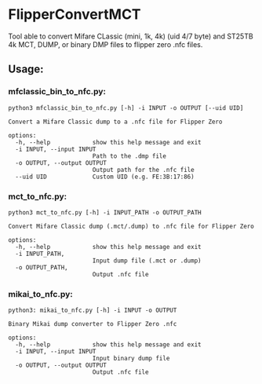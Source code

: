 # FlipperConvertMCT
Tool able to convert Mifare CLassic (mini, 1k, 4k) (uid 4/7 byte) and ST25TB 4k MCT, DUMP, or binary DMP files to flipper zero .nfc files.

## Usage:

### mfclassic_bin_to_nfc.py:
```
python3 mfclassic_bin_to_nfc.py [-h] -i INPUT -o OUTPUT [--uid UID]

Convert a Mifare Classic dump to a .nfc file for Flipper Zero

options:
  -h, --help            show this help message and exit
  -i INPUT, --input INPUT
                        Path to the .dmp file
  -o OUTPUT, --output OUTPUT
                        Output path for the .nfc file
  --uid UID             Custom UID (e.g. FE:3B:17:86)
```

### mct_to_nfc.py:
```
python3 mct_to_nfc.py [-h] -i INPUT_PATH -o OUTPUT_PATH

Convert Mifare Classic dump (.mct/.dump) to .nfc file for Flipper Zero

options:
  -h, --help            show this help message and exit
  -i INPUT_PATH,
                        Input dump file (.mct or .dump)
  -o OUTPUT_PATH,
                        Output .nfc file
```

### mikai_to_nfc.py:
```
python3: mikai_to_nfc.py [-h] -i INPUT -o OUTPUT

Binary Mikai dump converter to Flipper Zero .nfc

options:
  -h, --help            show this help message and exit
  -i INPUT, --input INPUT
                        Input binary dump file
  -o OUTPUT, --output OUTPUT
                        Output .nfc file
```

